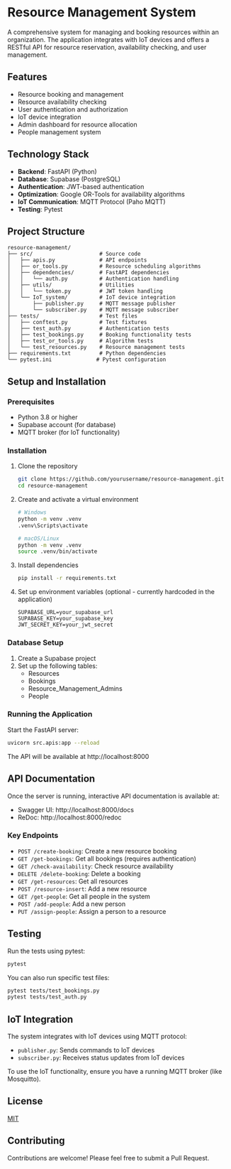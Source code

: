 # Resource Management System

A comprehensive system for managing and booking resources within an organization. The application integrates with IoT devices and offers a RESTful API for resource reservation, availability checking, and user management.

## Features

- Resource booking and management
- Resource availability checking
- User authentication and authorization
- IoT device integration
- Admin dashboard for resource allocation
- People management system

## Technology Stack

- **Backend**: FastAPI (Python)
- **Database**: Supabase (PostgreSQL)
- **Authentication**: JWT-based authentication
- **Optimization**: Google OR-Tools for availability algorithms
- **IoT Communication**: MQTT Protocol (Paho MQTT)
- **Testing**: Pytest

## Project Structure

```
resource-management/
├── src/                     # Source code
│   ├── apis.py              # API endpoints
│   ├── or_tools.py          # Resource scheduling algorithms
│   ├── dependencies/        # FastAPI dependencies
│   │   └── auth.py          # Authentication handling
│   ├── utils/               # Utilities
│   │   └── token.py         # JWT token handling
│   └── IoT_system/          # IoT device integration
│       ├── publisher.py     # MQTT message publisher
│       └── subscriber.py    # MQTT message subscriber
├── tests/                   # Test files
│   ├── conftest.py          # Test fixtures
│   ├── test_auth.py         # Authentication tests
│   ├── test_bookings.py     # Booking functionality tests
│   ├── test_or_tools.py     # Algorithm tests
│   └── test_resources.py    # Resource management tests
├── requirements.txt         # Python dependencies
└── pytest.ini              # Pytest configuration
```

## Setup and Installation

### Prerequisites

- Python 3.8 or higher
- Supabase account (for database)
- MQTT broker (for IoT functionality)

### Installation

1. Clone the repository
   ```bash
   git clone https://github.com/yourusername/resource-management.git
   cd resource-management
   ```

2. Create and activate a virtual environment
   ```bash
   # Windows
   python -m venv .venv
   .venv\Scripts\activate

   # macOS/Linux
   python -m venv .venv
   source .venv/bin/activate
   ```

3. Install dependencies
   ```bash
   pip install -r requirements.txt
   ```

4. Set up environment variables (optional - currently hardcoded in the application)
   ```
   SUPABASE_URL=your_supabase_url
   SUPABASE_KEY=your_supabase_key
   JWT_SECRET_KEY=your_jwt_secret
   ```

### Database Setup

1. Create a Supabase project
2. Set up the following tables:
   - Resources
   - Bookings
   - Resource_Management_Admins
   - People

### Running the Application

Start the FastAPI server:
```bash
uvicorn src.apis:app --reload
```

The API will be available at http://localhost:8000

## API Documentation

Once the server is running, interactive API documentation is available at:
- Swagger UI: http://localhost:8000/docs
- ReDoc: http://localhost:8000/redoc

### Key Endpoints

- `POST /create-booking`: Create a new resource booking
- `GET /get-bookings`: Get all bookings (requires authentication)
- `GET /check-availability`: Check resource availability
- `DELETE /delete-booking`: Delete a booking
- `GET /get-resources`: Get all resources
- `POST /resource-insert`: Add a new resource
- `GET /get-people`: Get all people in the system
- `POST /add-people`: Add a new person
- `PUT /assign-people`: Assign a person to a resource

## Testing

Run the tests using pytest:
```bash
pytest
```

You can also run specific test files:
```bash
pytest tests/test_bookings.py
pytest tests/test_auth.py
```

## IoT Integration

The system integrates with IoT devices using MQTT protocol:

- `publisher.py`: Sends commands to IoT devices
- `subscriber.py`: Receives status updates from IoT devices

To use the IoT functionality, ensure you have a running MQTT broker (like Mosquitto).

## License

[MIT](LICENSE)

## Contributing

Contributions are welcome! Please feel free to submit a Pull Request. 